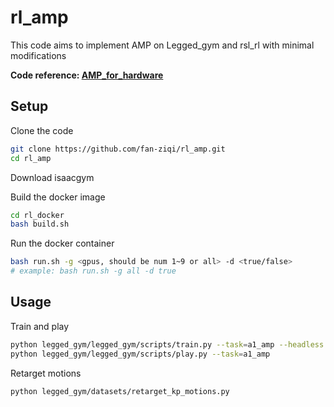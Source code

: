 # rl_amp

This code aims to implement AMP on Legged_gym and rsl_rl with minimal modifications

**Code reference: [AMP_for_hardware](https://github.com/Alescontrela/AMP_for_hardware)**

## Setup

Clone the code

```bash
git clone https://github.com/fan-ziqi/rl_amp.git
cd rl_amp
```

Download isaacgym

Build the docker image

```bash
cd rl_docker
bash build.sh
```

Run the docker container

```bash
bash run.sh -g <gpus, should be num 1~9 or all> -d <true/false>
# example: bash run.sh -g all -d true
```

## Usage

Train and play

```bash
python legged_gym/legged_gym/scripts/train.py --task=a1_amp --headless
python legged_gym/legged_gym/scripts/play.py --task=a1_amp
```

Retarget motions

```bash
python legged_gym/datasets/retarget_kp_motions.py
```
